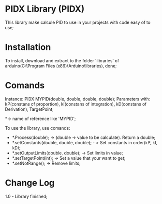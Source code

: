 # PIDX Library (PIDX)

This library make calcule PID to use in your projects with code easy of to use;


# Installation

To install, download and extract to the folder 'libraries' of arduino(C:\Program Files (x86)\Arduino\libraries\), done; 

# Comands

Instance: PIDX MYPID(double, double, double, double); 
Parameters with: kP(constans of proportion), kI(constans of integration), kD(constans of Derivation), TargetPoint;

*-> name of reference like 'MYPID';

To use the library, use comands: 

* *.Process(double); -> (double -> value to be calculate). Return a double;
* *.setConstants(double, double, double); - > Set constants in order(kP, kI, kD);
* *.setOutputLimits(double, double); -> Set limits in value;
* *.setTargetPoint(int); -> Set a value that your want to get;
* *.setNotRange(); -> Remove limits;
 

# Change Log

1.0 - Library finished;
